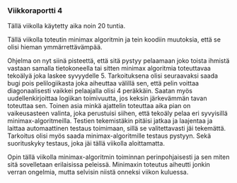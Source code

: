 ### Viikkoraportti 4
Tällä viikolla käytetty aika noin 20 tuntia.

Tällä viikolla toteutin minimax algoritmin ja tein koodiin muutoksia, että se olisi hieman ymmärrettävämpää.

Ohjelma on nyt siinä pisteettä, että sitä pystyy pelaamaan joko toista ihmistä vastaan samalla tietokoneella tai sitten minimax algoritmia toteuttavaa tekoälyä joka laskee syvyydelle 5.
Tarkoituksena olisi seuraavaksi saada bugi pois pelilogiikasta joka aiheuttaa välillä sen, että pelin voittaa diagonaalisesti vaikkei pelaajalla olisi 4 peräkkäin.
Saatan myös uudellenkirjoittaa logiikan toimivuutta, jos keksin järkevämmän tavan toteuttaa sen.
Toinen asia minkä ajattelin toteuttaa aika pian on vaikeusasteen valinta, joka perustuisi siihen, että tekoäly pelaa eri syvyisillä minimax-algoritmeilla.
Testien tekemistäkin pitäisi jatkaa ja laajentaa ja laittaa automaattinen testaus toimimaan, sillä se valitettavasti jäi tekemättä.
Tarkoitus olisi myös saada minimax-algoritmille testaus pystyyn. Sekä suorituskyky testaus, joka jäi tällä viikolla aloittamatta.

Opin tällä viikolla minimax-algoritmin toiminnan perinpohjaisesti ja sen miten sitä sovelletaan erilaisissa peleissä.
Minimaxin toteutus aiheutti jonkin verran ongelmia, mutta selvisin niistä onneksi viikon kuluessa.